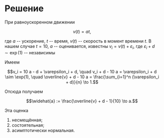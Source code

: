 # Решение

При равноускоренном движении
```math
v(t) = a t,
```
где $a$ -- ускорение, $t$ -- время, $v(t)$ -- скорость в момент времени $t$.
В нашем случае $t = 10$, $a$ -- оценивается, известны $v_i = v(t) + \varepsilon_i$,
где $\varepsilon_i + d \sim \exp(1)$ -- независимы

Имеем
```math
v_i = 10 a - d + \varepsilon_i + d,
\quad v_i + d - 10 a = \varepsilon_i + d \sim \exp(1),
\quad \overline{v} + d - 10 a = \frac{\sum_{i=1}^n (\varepsilon_i + d)}{n} \to 1.
```
Отсюда получаем
```math
\widehat{a} := \frac{\overline{v} + d - 1}{10} \to a.
```
Эта оценка
1. несмещённая;
2. состоятельная;
3. асимптотически нормальная.
